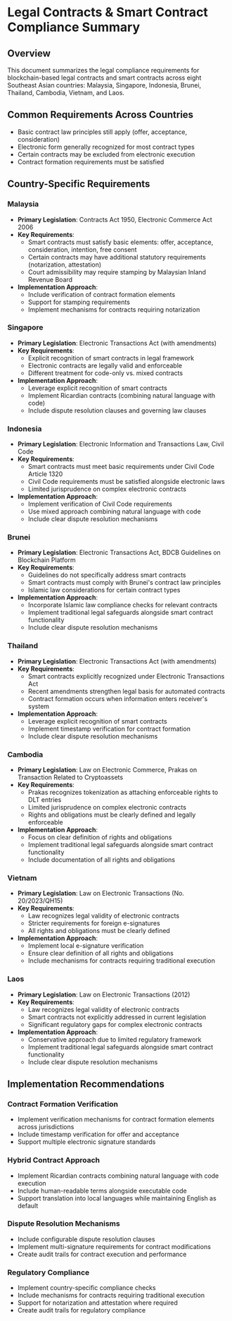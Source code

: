 # Legal Contracts & Smart Contract Compliance Summary

## Overview
This document summarizes the legal compliance requirements for blockchain-based legal contracts and smart contracts across eight Southeast Asian countries: Malaysia, Singapore, Indonesia, Brunei, Thailand, Cambodia, Vietnam, and Laos.

## Common Requirements Across Countries
- Basic contract law principles still apply (offer, acceptance, consideration)
- Electronic form generally recognized for most contract types
- Certain contracts may be excluded from electronic execution
- Contract formation requirements must be satisfied

## Country-Specific Requirements

### Malaysia
- **Primary Legislation**: Contracts Act 1950, Electronic Commerce Act 2006
- **Key Requirements**:
  - Smart contracts must satisfy basic elements: offer, acceptance, consideration, intention, free consent
  - Certain contracts may have additional statutory requirements (notarization, attestation)
  - Court admissibility may require stamping by Malaysian Inland Revenue Board
- **Implementation Approach**:
  - Include verification of contract formation elements
  - Support for stamping requirements
  - Implement mechanisms for contracts requiring notarization

### Singapore
- **Primary Legislation**: Electronic Transactions Act (with amendments)
- **Key Requirements**:
  - Explicit recognition of smart contracts in legal framework
  - Electronic contracts are legally valid and enforceable
  - Different treatment for code-only vs. mixed contracts
- **Implementation Approach**:
  - Leverage explicit recognition of smart contracts
  - Implement Ricardian contracts (combining natural language with code)
  - Include dispute resolution clauses and governing law clauses

### Indonesia
- **Primary Legislation**: Electronic Information and Transactions Law, Civil Code
- **Key Requirements**:
  - Smart contracts must meet basic requirements under Civil Code Article 1320
  - Civil Code requirements must be satisfied alongside electronic laws
  - Limited jurisprudence on complex electronic contracts
- **Implementation Approach**:
  - Implement verification of Civil Code requirements
  - Use mixed approach combining natural language with code
  - Include clear dispute resolution mechanisms

### Brunei
- **Primary Legislation**: Electronic Transactions Act, BDCB Guidelines on Blockchain Platform
- **Key Requirements**:
  - Guidelines do not specifically address smart contracts
  - Smart contracts must comply with Brunei's contract law principles
  - Islamic law considerations for certain contract types
- **Implementation Approach**:
  - Incorporate Islamic law compliance checks for relevant contracts
  - Implement traditional legal safeguards alongside smart contract functionality
  - Include clear dispute resolution mechanisms

### Thailand
- **Primary Legislation**: Electronic Transactions Act (with amendments)
- **Key Requirements**:
  - Smart contracts explicitly recognized under Electronic Transactions Act
  - Recent amendments strengthen legal basis for automated contracts
  - Contract formation occurs when information enters receiver's system
- **Implementation Approach**:
  - Leverage explicit recognition of smart contracts
  - Implement timestamp verification for contract formation
  - Include clear dispute resolution mechanisms

### Cambodia
- **Primary Legislation**: Law on Electronic Commerce, Prakas on Transaction Related to Cryptoassets
- **Key Requirements**:
  - Prakas recognizes tokenization as attaching enforceable rights to DLT entries
  - Limited jurisprudence on complex electronic contracts
  - Rights and obligations must be clearly defined and legally enforceable
- **Implementation Approach**:
  - Focus on clear definition of rights and obligations
  - Implement traditional legal safeguards alongside smart contract functionality
  - Include documentation of all rights and obligations

### Vietnam
- **Primary Legislation**: Law on Electronic Transactions (No. 20/2023/QH15)
- **Key Requirements**:
  - Law recognizes legal validity of electronic contracts
  - Stricter requirements for foreign e-signatures
  - All rights and obligations must be clearly defined
- **Implementation Approach**:
  - Implement local e-signature verification
  - Ensure clear definition of all rights and obligations
  - Include mechanisms for contracts requiring traditional execution

### Laos
- **Primary Legislation**: Law on Electronic Transactions (2012)
- **Key Requirements**:
  - Law recognizes legal validity of electronic contracts
  - Smart contracts not explicitly addressed in current legislation
  - Significant regulatory gaps for complex electronic contracts
- **Implementation Approach**:
  - Conservative approach due to limited regulatory framework
  - Implement traditional legal safeguards alongside smart contract functionality
  - Include clear dispute resolution mechanisms

## Implementation Recommendations

### Contract Formation Verification
- Implement verification mechanisms for contract formation elements across jurisdictions
- Include timestamp verification for offer and acceptance
- Support multiple electronic signature standards

### Hybrid Contract Approach
- Implement Ricardian contracts combining natural language with code execution
- Include human-readable terms alongside executable code
- Support translation into local languages while maintaining English as default

### Dispute Resolution Mechanisms
- Include configurable dispute resolution clauses
- Implement multi-signature requirements for contract modifications
- Create audit trails for contract execution and performance

### Regulatory Compliance
- Implement country-specific compliance checks
- Include mechanisms for contracts requiring traditional execution
- Support for notarization and attestation where required
- Create audit trails for regulatory compliance
